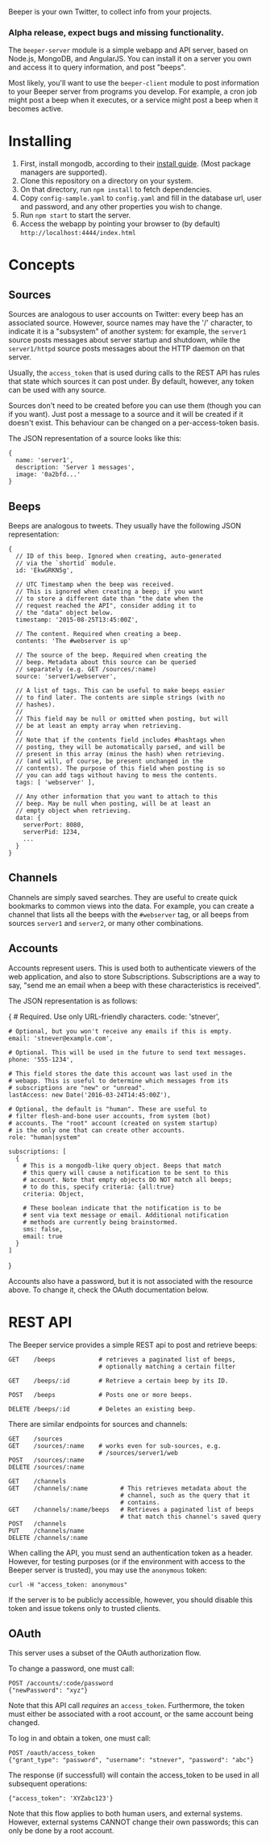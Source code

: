 Beeper is your own Twitter, to collect info from your projects.

### Alpha release, expect bugs and missing functionality.

The `beeper-server` module is a simple webapp and API server, based on Node.js, MongoDB, and AngularJS. You can install it on a server you own and access it to query information, and post "beeps".

Most likely, you'll want to use the `beeper-client` module to post information to your Beeper server from programs you develop. For example, a cron job might post a beep when it executes, or a service might post a beep when it becomes active.

# Installing

  1. First, install mongodb, according to their [install guide](http://docs.mongodb.org/master/installation/#installation-guides). (Most package managers are supported).
  2. Clone this repository on a directory on your system.
  3. On that directory, run `npm install` to fetch dependencies.
  4. Copy `config-sample.yaml` to `config.yaml` and fill in the database url, user and password, and any other properties you wish to change.
  4. Run `npm start` to start the server.
  5. Access the webapp by pointing your browser to (by default) `http://localhost:4444/index.html`

# Concepts

## Sources

Sources are analogous to user accounts on Twitter: every beep has an associated source. However, source names may have the '/' character, to indicate it is a "subsystem" of another system: for example, the `server1` source posts messages about server startup and shutdown, while the `server1/httpd` source posts messages about the HTTP daemon on that server.

Usually, the `access_token` that is used during calls to the REST API has rules that state which sources it can post under. By default, however, any token can be used with any source.

Sources don't need to be created before you can use them (though you can if you want). Just post a message to a source and it will be created if it doesn't exist. This behaviour can be changed on a per-access-token basis.

The JSON representation of a source looks like this:

    {
      name: 'server1',
      description: 'Server 1 messages',
      image: '0a2bfd...'
    }

## Beeps

Beeps are analogous to tweets. They usually have the following JSON representation:

    {
      // ID of this beep. Ignored when creating, auto-generated
      // via the `shortid` module.
      id: 'EkwGRKN5g',

      // UTC Timestamp when the beep was received.
      // This is ignored when creating a beep; if you want
      // to store a different date than "the date when the
      // request reached the API", consider adding it to
      // the "data" object below.
      timestamp: '2015-08-25T13:45:00Z',

      // The content. Required when creating a beep.
      contents: 'The #webserver is up'

      // The source of the beep. Required when creating the
      // beep. Metadata about this source can be queried
      // separately (e.g. GET /sources/:name)
      source: 'server1/webserver',

      // A list of tags. This can be useful to make beeps easier
      // to find later. The contents are simple strings (with no
      // hashes).
      //
      // This field may be null or omitted when posting, but will
      // be at least an empty array when retrieving.
      //
      // Note that if the contents field includes #hashtags when
      // posting, they will be automatically parsed, and will be
      // present in this array (minus the hash) when retrieving.
      // (and will, of course, be present unchanged in the
      // contents). The purpose of this field when posting is so
      // you can add tags without having to mess the contents.
      tags: [ 'webserver' ],

      // Any other information that you want to attach to this
      // beep. May be null when posting, will be at least an
      // empty object when retrieving.
      data: {
        serverPort: 8080,
        serverPid: 1234,
        ...
      }
    }

## Channels

Channels are simply saved searches. They are useful to create quick bookmarks to common views into the data. For example, you can create a channel that lists all the beeps with the `#webserver` tag, or all beeps from sources `server1` and `server2`, or many other combinations.

## Accounts

Accounts represent users. This is used both to authenticate viewers
of the web application, and also to store Subscriptions. Subscriptions
are a way to say, "send me an email when a beep with these characteristics
is received".

The JSON representation is as follows:

  {
    # Required. Use only URL-friendly characters.
    code: 'stnever',

    # Optional, but you won't receive any emails if this is empty.
    email: 'stnever@example.com',

    # Optional. This will be used in the future to send text messages.
    phone: '555-1234',

    # This field stores the date this account was last used in the
    # webapp. This is useful to determine which messages from its
    # subscriptions are "new" or "unread".
    lastAccess: new Date('2016-03-24T14:45:00Z'),

    # Optional, the default is "human". These are useful to
    # filter flesh-and-bone user accounts, from system (bot)
    # accounts. The "root" account (created on system startup)
    # is the only one that can create other accounts.
    role: "human|system"

    subscriptions: [
      {
        # This is a mongodb-like query object. Beeps that match
        # this query will cause a notification to be sent to this
        # account. Note that empty objects DO NOT match all beeps;
        # to do this, specify criteria: {all:true}
        criteria: Object,

        # These boolean indicate that the notification is to be
        # sent via text message or email. Additional notification
        # methods are currently being brainstormed.
        sms: false,
        email: true
      }
    ]
  }

Accounts also have a password, but it is not associated with the resource
above. To change it, check the OAuth documentation below.

# REST API

The Beeper service provides a simple REST api to post and retrieve beeps:

    GET    /beeps            # retrieves a paginated list of beeps,
                             # optionally matching a certain filter

    GET    /beeps/:id        # Retrieve a certain beep by its ID.

    POST   /beeps            # Posts one or more beeps.

    DELETE /beeps/:id        # Deletes an existing beep.

There are similar endpoints for sources and channels:

    GET    /sources
    GET    /sources/:name    # works even for sub-sources, e.g.
                             # /sources/server1/web
    POST   /sources/:name
    DELETE /sources/:name

    GET    /channels
    GET    /channels/:name         # This retrieves metadata about the
                                   # channel, such as the query that it
                                   # contains.
    GET    /channels/:name/beeps   # Retrieves a paginated list of beeps
                                   # that match this channel's saved query
    POST   /channels
    PUT    /channels/name
    DELETE /channels/:name

When calling the API, you must send an authentication token as a header. However, for testing purposes (or if the environment with access to the Beeper server is trusted), you may use the `anonymous` token:

    curl -H "access_token: anonymous"

If the server is to be publicly accessible, however, you should disable this token and issue tokens only to trusted clients.

## OAuth

This server uses a subset of the OAuth authorization flow.

To change a password, one must call:

    POST /accounts/:code/password
    {"newPassword": "xyz"}

Note that this API call *requires* an `access_token`. Furthermore, the
token must either be associated with a root account, or the same account
being changed.

To log in and obtain a token, one must call:

    POST /oauth/access_token
    {"grant_type": "password", "username": "stnever", "password": "abc"}

The response (if successfull) will contain the access_token to be used
in all subsequent operations:

    {"access_token": 'XYZabc123'}

Note that this flow applies to both human users, and external systems.
However, external systems CANNOT change their own passwords; this
can only be done by a root account.




